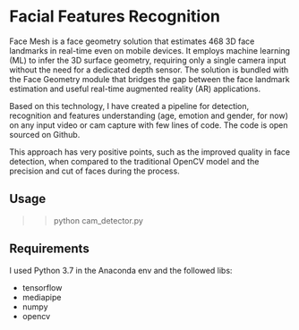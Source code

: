 # Facial Features Recognition

Face Mesh is a face geometry solution that estimates 468 3D face landmarks in real-time even on mobile devices. It employs machine learning (ML) to infer the 3D surface geometry, requiring only a single camera input without the need for a dedicated depth sensor. The solution is bundled with the Face Geometry module that bridges the gap between the face landmark estimation and useful real-time augmented reality (AR) applications.

Based on this technology, I have created a pipeline for detection, recognition and features understanding (age, emotion and gender, for now) on any input video or cam capture with few lines of code. The code is open sourced on Github. 

This approach has very positive points, such as the improved quality in face detection, when compared to the traditional OpenCV model and the precision and cut of faces during the process.

## Usage

>> python cam_detector.py

## Requirements

I used Python 3.7 in the Anaconda env and the followed libs:

- tensorflow
- mediapipe
- numpy
- opencv
